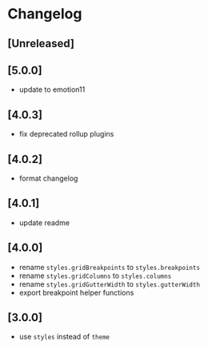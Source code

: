 # Changelog

## [Unreleased]

## [5.0.0]

- update to emotion11

## [4.0.3]

- fix deprecated rollup plugins

## [4.0.2]

- format changelog

## [4.0.1]

- update readme

## [4.0.0]

- rename `styles.gridBreakpoints` to `styles.breakpoints`
- rename `styles.gridColumns` to `styles.columns`
- rename `styles.gridGutterWidth` to `styles.gutterWidth`
- export breakpoint helper functions

## [3.0.0]

- use `styles` instead of `theme`
